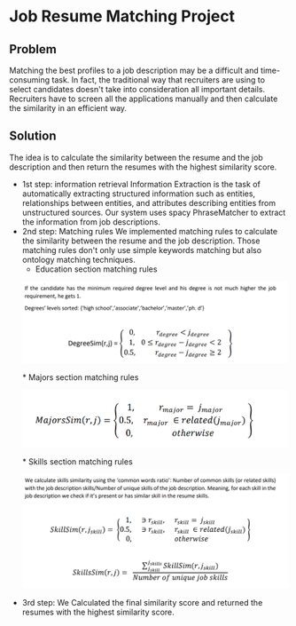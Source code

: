 # Job Resume Matching Project

## Problem
Matching the best profiles to a job description may be a difficult and time-consuming task.
In fact, the traditional way that recruiters are using to select candidates doesn't take into consideration all important details. Recruiters have to screen all the applications manually and then calculate the similarity in an efficient way.

## Solution

The idea is to calculate the similarity between the resume and the job description and then return the resumes with the highest similarity score.

* 1st step: information retrieval
  Information Extraction is the task of automatically extracting structured information such as entities, relationships between entities, and attributes describing
entities from unstructured sources. Our system uses spacy PhraseMatcher to extract the information from job descriptions.
* 2nd step: Matching rules
  We implemented matching rules to calculate the similarity between the resume and the job description. Those matching rules don't only use simple keywords matching but also ontology matching techniques.
  * Education section matching rules
  <p align="center">
  <img src="./Resources/Project documentation/Education rules.png" width="650" title="Education matching rule" alt="Education matching rule">
  </p>
  * Majors section matching rules
  <p align="center">
  <img src="./Resources/Project documentation/Majors rules.png" width="650" title="Education matching rule" alt="Education matching rule">
  </p>
  * Skills section matching rules
  <p align="center">
  <img src="./Resources/Project documentation/Skills rules.png" width="650" title="Education matching rule" alt="Education matching rule">
  </p>
* 3rd step: 
  We Calculated the final similarity score and returned the resumes with the highest similarity score.
